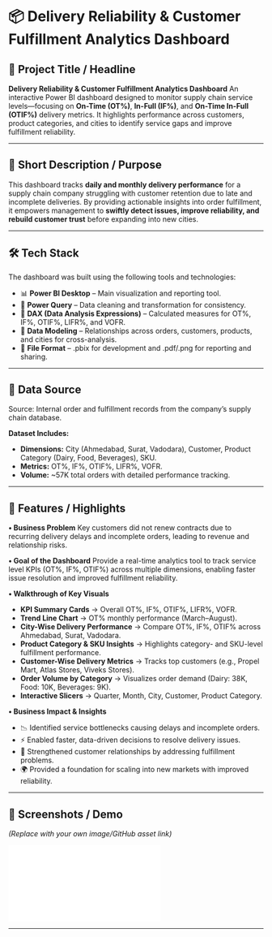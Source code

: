 
# 📦 Delivery Reliability & Customer Fulfillment Analytics Dashboard

## 📌 Project Title / Headline

**Delivery Reliability & Customer Fulfillment Analytics Dashboard**
An interactive Power BI dashboard designed to monitor supply chain service levels—focusing on **On-Time (OT%)**, **In-Full (IF%)**, and **On-Time In-Full (OTIF%)** delivery metrics. It highlights performance across customers, product categories, and cities to identify service gaps and improve fulfillment reliability.

---

## 🎯 Short Description / Purpose

This dashboard tracks **daily and monthly delivery performance** for a supply chain company struggling with customer retention due to late and incomplete deliveries. By providing actionable insights into order fulfillment, it empowers management to **swiftly detect issues, improve reliability, and rebuild customer trust** before expanding into new cities.

---

## 🛠️ Tech Stack

The dashboard was built using the following tools and technologies:

* 📊 **Power BI Desktop** – Main visualization and reporting tool.
* 📂 **Power Query** – Data cleaning and transformation for consistency.
* 🧠 **DAX (Data Analysis Expressions)** – Calculated measures for OT%, IF%, OTIF%, LIFR%, and VOFR.
* 📝 **Data Modeling** – Relationships across orders, customers, products, and cities for cross-analysis.
* 📁 **File Format** – .pbix for development and .pdf/.png for reporting and sharing.

---

## 📂 Data Source

Source: Internal order and fulfillment records from the company’s supply chain database.

**Dataset Includes:**

* **Dimensions:** City (Ahmedabad, Surat, Vadodara), Customer, Product Category (Dairy, Food, Beverages), SKU.
* **Metrics:** OT%, IF%, OTIF%, LIFR%, VOFR.
* **Volume:** \~57K total orders with detailed performance tracking.

---

## 🔑 Features / Highlights

**• Business Problem**
Key customers did not renew contracts due to recurring delivery delays and incomplete orders, leading to revenue and relationship risks.

**• Goal of the Dashboard**
Provide a real-time analytics tool to track service level KPIs (OT%, IF%, OTIF%) across multiple dimensions, enabling faster issue resolution and improved fulfillment reliability.

**• Walkthrough of Key Visuals**

* **KPI Summary Cards** → Overall OT%, IF%, OTIF%, LIFR%, VOFR.
* **Trend Line Chart** → OT% monthly performance (March–August).
* **City-Wise Delivery Performance** → Compare OT%, IF%, OTIF% across Ahmedabad, Surat, Vadodara.
* **Product Category & SKU Insights** → Highlights category- and SKU-level fulfillment performance.
* **Customer-Wise Delivery Metrics** → Tracks top customers (e.g., Propel Mart, Atlas Stores, Viveks Stores).
* **Order Volume by Category** → Visualizes order demand (Dairy: 38K, Food: 10K, Beverages: 9K).
* **Interactive Slicers** → Quarter, Month, City, Customer, Product Category.

**• Business Impact & Insights**

* 📉 Identified service bottlenecks causing delays and incomplete orders.
* ⚡ Enabled faster, data-driven decisions to resolve delivery issues.
* 🤝 Strengthened customer relationships by addressing fulfillment problems.
* 🌍 Provided a foundation for scaling into new markets with improved reliability.

---

## 📸 Screenshots / Demo

*(Replace with your own image/GitHub asset link)*

![Dashboard Preview](file:///C:/Users/JUNAID%20AHAMMED/Downloads/supply%20chain%20project%20pdf.pdf)

---

